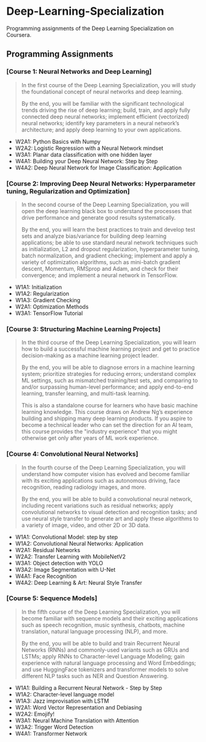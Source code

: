 # Deep-Learning-Specialization 
Programming assignments of the Deep Learning Specialization on Coursera.

## Programming Assignments
### [Course 1: Neural Networks and Deep Learning]
>
>In the first course of the Deep Learning Specialization, you will study the foundational concept of neural networks and deep learning. 
>
>By the end, you will be familiar with the significant technological trends driving the rise of deep learning; build, train, and apply fully connected deep neural networks; implement efficient (vectorized) neural networks; identify key parameters in a neural network’s architecture; and apply deep learning to your own applications.
>
* W2A1: Python Basics with Numpy
* W2A2: Logistic Regression with a Neural Network mindset
* W3A1: Planar data classification with one hidden layer
* W4A1: Building your Deep Neural Network: Step by Step
* W4A2: Deep Neural Network for Image Classification: Application

### [Course 2: Improving Deep Neural Networks: Hyperparameter tuning, Regularization and Optimization]
>
>In the second course of the Deep Learning Specialization, you will open the deep learning black box to understand the processes that drive performance and generate good results systematically. 
>
>By the end, you will learn the best practices to train and develop test sets and analyze bias/variance for building deep learning applications; be able to use standard neural network techniques such as initialization, L2 and dropout regularization, hyperparameter tuning, batch normalization, and gradient checking; implement and apply a variety of optimization algorithms, such as mini-batch gradient descent, Momentum, RMSprop and Adam, and check for their convergence; and implement a neural network in TensorFlow.
>
* W1A1: Initialization
* W1A2: Regularization
* W1A3: Gradient Checking
* W2A1: Optimization Methods
* W3A1: TensorFlow Tutorial

### [Course 3: Structuring Machine Learning Projects]
>In the third course of the Deep Learning Specialization, you will learn how to build a successful machine learning project and get to practice decision-making as a machine learning project leader. 
>
>By the end, you will be able to diagnose errors in a machine learning system; prioritize strategies for reducing errors; understand complex ML settings, such as mismatched training/test sets, and comparing to and/or surpassing human-level performance; and apply end-to-end learning, transfer learning, and multi-task learning.
>
>This is also a standalone course for learners who have basic machine learning knowledge. This course draws on Andrew Ng’s experience building and shipping many deep learning products. If you aspire to become a technical leader who can set the direction for an AI team, this course provides the "industry experience" that you might otherwise get only after years of ML work experience.

### [Course 4: Convolutional Neural Networks]
>In the fourth course of the Deep Learning Specialization, you will understand how computer vision has evolved and become familiar with its exciting applications such as autonomous driving, face recognition, reading radiology images, and more.
>
>By the end, you will be able to build a convolutional neural network, including recent variations such as residual networks; apply convolutional networks to visual detection and recognition tasks; and use neural style transfer to generate art and apply these algorithms to a variety of image, video, and other 2D or 3D data. 
>
* W1A1: Convolutional Model: step by step
* W1A2: Convolutional Neural Networks: Application
* W2A1: Residual Networks
* W2A2: Transfer Learning with MobileNetV2
* W3A1: Object detection with YOLO
* W3A2: Image Segmentation with U-Net
* W4A1: Face Recognition
* W4A2: Deep Learning & Art: Neural Style Transfer

### [Course 5: Sequence Models]
>In the fifth course of the Deep Learning Specialization, you will become familiar with sequence models and their exciting applications such as speech recognition, music synthesis, chatbots, machine translation, natural language processing (NLP), and more. 
>
>By the end, you will be able to build and train Recurrent Neural Networks (RNNs) and commonly-used variants such as GRUs and LSTMs; apply RNNs to Character-level Language Modeling; gain experience with natural language processing and Word Embeddings; and use HuggingFace tokenizers and transformer models to solve different NLP tasks such as NER and Question Answering.
>
* W1A1: Building a Recurrent Neural Network - Step by Step
* W1A2: Character-level language model
* W1A3: Jazz improvisation with LSTM
* W2A1: Word Vector Representation and Debiasing
* W2A2: Emojify!
* W3A1: Neural Machine Translation with Attention
* W3A2: Trigger Word Detection
* W4A1: Transformer Network
